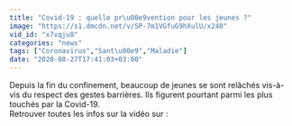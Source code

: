 ```yaml
---
title: "Covid-19 : quelle pr\u00e9vention pour les jeunes ?"
image: "https://s1.dmcdn.net/v/SP-7m1VGfuG9hXulU/x240"
vid_id: "x7vqju8"
categories: "news"
tags: ["Coronavirus","Sant\u00e9","Maladie"]
date: "2020-08-27T17:41:03+03:00"
---
```

Depuis la fin du confinement, beaucoup de jeunes se sont relâchés vis-à-vis du respect des gestes barrières. Ils figurent pourtant parmi les plus touchés par la Covid-19.  <br>Retrouver toutes les infos sur la vidéo sur : 
